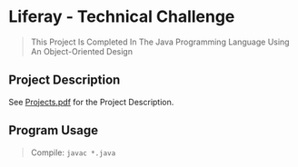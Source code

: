 # Liferay - Technical Challenge
> This Project Is Completed In The Java Programming Language Using An Object-Oriented Design
## Project Description
See [Projects.pdf](https://github.com/kylecortez97/Liferay/blob/main/Project.pdf) for the Project Description.
## Program Usage
> Compile: `javac *.java`
